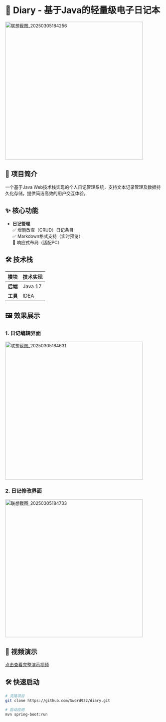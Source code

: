 # 📔 Diary - 基于Java的轻量级电子日记本
<img width="441" alt="联想截图_20250305184256" src="https://github.com/user-attachments/assets/347cc0eb-bae6-4fac-877f-4e02942717ca" />

## 🚀 项目简介
一个基于Java Web技术栈实现的个人日记管理系统，支持文本记录管理及数据持久化存储，提供简洁高效的用户交互体验。

## ✨ 核心功能
- **日记管理**  
  ✅ 增删改查（CRUD）日记条目  
  ✅ Markdown格式支持（实时预览）  
  📱 响应式布局（适配PC）

## 🛠️ 技术栈
| 模块        | 技术实现                              |
|-------------|-------------------------------------|
| **后端**    | Java 17                             |
| **工具**    | IDEA                                |

## 🖼️ 效果展示
### 1. 日记编辑界面
<img width="441" alt="联想截图_20250305184631" src="https://github.com/user-attachments/assets/938d088b-3d6d-406b-b338-4d8bfe844bae" />

### 2. 日记修改界面
<img width="441" alt="联想截图_20250305184733" src="https://github.com/user-attachments/assets/d4a22e32-9088-4a6d-aebf-39d7922d826b" />

## 🎥 视频演示
[点击查看完整演示视频](https://www.bilibili.com/video/BV1Yt9RYDEa3/)

## 🛠️ 快速启动
```bash
# 克隆项目
git clone https://github.com/Sword932/diary.git

# 启动应用
mvn spring-boot:run
